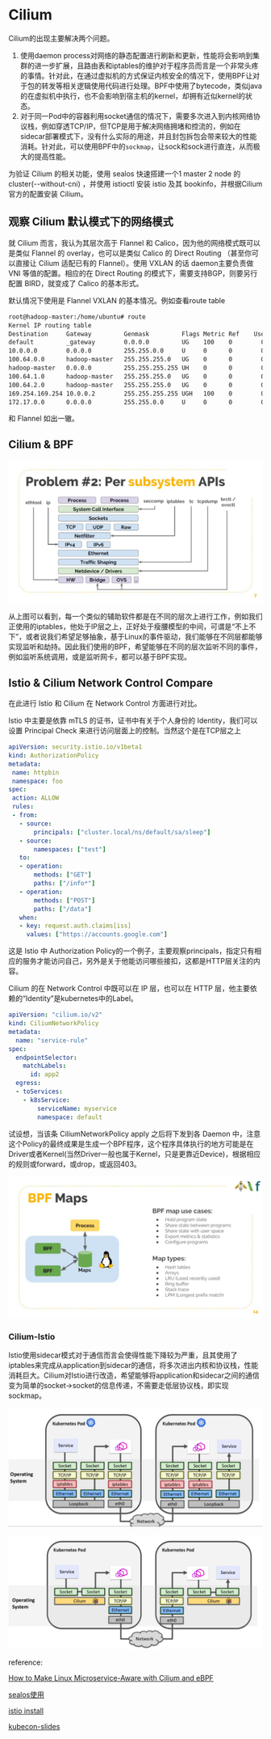 # Cilium

Cilium的出现主要解决两个问题。

1. 使用daemon process对网络的静态配置进行刷新和更新，性能将会影响到集群的进一步扩展，且路由表和iptables的维护对于程序员而言是一个非常头疼的事情。针对此，在通过虚拟机的方式保证内核安全的情况下，使用BPF让对于包的转发等相关逻辑使用代码进行处理。BPF中使用了bytecode，类似java的在虚拟机中执行，也不会影响到宿主机的kernel，却拥有近似kernel的状态。
2. 对于同一Pod中的容器利用socket通信的情况下，需要多次进入到内核网络协议栈，例如穿透TCP/IP，但TCP是用于解决网络拥堵和控流的，例如在sidecar部署模式下，没有什么实际的用途，并且封包拆包会带来较大的性能消耗。针对此，可以使用BPF中的`sockmap`，让sock和sock进行直连，从而极大的提高性能。

为验证 Cilium 的相关功能，使用 sealos 快速搭建一个1 master 2 node 的 cluster(--without-cni) ，并使用 istioctl 安装 istio 及其 bookinfo，并根据Cilium官方的配置安装 Cilium。

## 观察 Cilium 默认模式下的网络模式

就 Cilium 而言，我认为其层次高于 Flannel 和 Calico，因为他的网络模式既可以是类似 Flannel 的 overlay，也可以是类似 Calico 的 Direct Routing （甚至你可以直接让 Cilium 适配已有的 Flannel）。使用 VXLAN 的话 daemon主要负责做 VNI 等值的配置。相应的在 Direct Routing 的模式下，需要支持BGP，则要另行配置 BIRD，就变成了 Calico 的基本形式。

默认情况下使用是 Flannel VXLAN 的基本情况。例如查看route table

```bash
root@hadoop-master:/home/ubuntu# route
Kernel IP routing table
Destination     Gateway         Genmask         Flags Metric Ref    Use Iface
default         _gateway        0.0.0.0         UG    100    0        0 ens3
10.0.0.0        0.0.0.0         255.255.0.0     U     0      0        0 ens3
100.64.0.0      hadoop-master   255.255.255.0   UG    0      0        0 cilium_host
hadoop-master   0.0.0.0         255.255.255.255 UH    0      0        0 cilium_host
100.64.1.0      hadoop-master   255.255.255.0   UG    0      0        0 cilium_host
100.64.2.0      hadoop-master   255.255.255.0   UG    0      0        0 cilium_host
169.254.169.254 10.0.0.2        255.255.255.255 UGH   100    0        0 ens3
172.17.0.0      0.0.0.0         255.255.0.0     U     0      0        0 docker0

```

和 Flannel 如出一辙。

## Cilium & BPF

![application-level](./images/application-level.jpeg)

从上图可以看到，每一个类似的辅助软件都是在不同的层次上进行工作，例如我们正使用的iptables，他处于IP层之上，正好处于瘦腰模型的中间，可谓是“不上不下”，或者说我们希望足够抽象，基于Linux的事件驱动，我们能够在不同层都能够实现监听和劫持。因此我们使用的BPF，希望能够在不同的层次监听不同的事件，例如监听系统调用，或是监听网卡，都可以基于BPF实现。

## Istio & Cilium Network Control Compare

在此进行 Istio 和 Cilium 在 Network Control 方面进行对比。

Istio 中主要是依靠 mTLS 的证书，证书中有关于个人身份的 Identity，我们可以设置 Principal Check 来进行访问层面上的控制。当然这个是在TCP层之上

``` yaml
apiVersion: security.istio.io/v1beta1
kind: AuthorizationPolicy
metadata:
 name: httpbin
 namespace: foo
spec:
 action: ALLOW
 rules:
 - from:
   - source:
       principals: ["cluster.local/ns/default/sa/sleep"]
   - source:
       namespaces: ["test"]
   to:
   - operation:
       methods: ["GET"]
       paths: ["/info*"]
   - operation:
       methods: ["POST"]
       paths: ["/data"]
   when:
   - key: request.auth.claims[iss]
     values: ["https://accounts.google.com"]
```

这是 Istio 中 Authorization Policy的一个例子，主要观察principals，指定只有相应的服务才能访问自己，另外是关于他能访问哪些接扣，这都是HTTP层关注的内容。

Cilium 的在 Network Control 中既可以在 IP 层，也可以在 HTTP 层，他主要依赖的“Identity”是kubernetes中的Label。

```yaml
apiVersion: "cilium.io/v2"
kind: CiliumNetworkPolicy
metadata:
  name: "service-rule"
spec:
  endpointSelector:
    matchLabels:
      id: app2
  egress:
  - toServices:
    - k8sService:
        serviceName: myservice
        namespace: default
```

试设想，当该条 CiliumNetworkPolicy apply 之后将下发到各 Daemon 中，注意这个Policy的最终成果是生成一个BPF程序，这个程序具体执行的地方可能是在Driver或者Kernel(当然Driver一般也属于Kernel，只是更靠近Device)，根据相应的规则或forward，或drop，或返回403。

![bpf-map](./images/bpf-map.jpeg)

### Cilium-Istio

Istio使用sidecar模式对于通信而言会使得性能下降较为严重，且其使用了iptables来完成从application到sidecar的通信，将多次进出内核和协议栈，性能消耗巨大。Cilium对Istio进行改造，希望能够将application和sidecar之间的通信变为简单的socket->socket的信息传递，不需要走低层协议栈，即实现sockmap。

![iptable-layout](./images/iptables-layout.png)

![cilium-layout](./images/cilium-layout.png)



reference:

[How to Make Linux Microservice-Aware with Cilium and eBPF](https://www.youtube.com/watch?v=_Iq1xxNZOAo)

[sealos使用]([https://sealyun.com/docs/tutorial.html#%E5%AE%89%E8%A3%85%E6%95%99%E7%A8%8B](https://sealyun.com/docs/tutorial.html#安装教程))

[istio install](https://istio.io/docs/setup/install/istioctl/)

[kubecon-slides](https://www.slideshare.net/ThomasGraf5/accelerating-envoy-and-istio-with-cilium-and-the-linux-kernel)